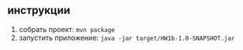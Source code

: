 ## инструкции

1. собрать проект: `mvn package`
2. запустить приложение: `java -jar target/HW1b-1.0-SNAPSHOT.jar`
